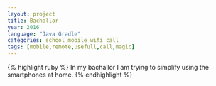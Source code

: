 ```yaml
---
layout: project
title: Bachallor
year: 2016
language: "Java Gradle"
categories: school mobile wifi call
tags: [mobile,remote,usefull,call,magic]
---
```


<div>
{% highlight ruby %}
	In my bachallor I am trying to simplify using the smartphones at home.
{% endhighlight %}
</div>